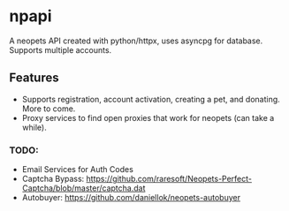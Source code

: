 # npapi
A neopets API created with python/httpx, uses asyncpg for database. Supports multiple accounts.

## Features
- Supports registration, account activation, creating a pet, and donating. More to come.
- Proxy services to find open proxies that work for neopets (can take a while).

### TODO:
- Email Services for Auth Codes
- Captcha Bypass: https://github.com/raresoft/Neopets-Perfect-Captcha/blob/master/captcha.dat
- Autobuyer: https://github.com/daniellok/neopets-autobuyer